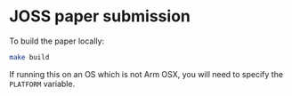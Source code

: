 # JOSS paper submission

To build the paper locally:

```bash
make build
```

If running this on an OS which is not Arm OSX, you will need to specify the `PLATFORM` variable.
